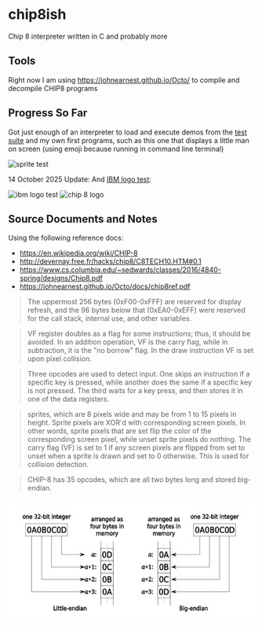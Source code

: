 # chip8ish
Chip 8 interpreter written in C and probably more

## Tools

Right now I am using https://johnearnest.github.io/Octo/ to compile and decompile CHIP8 programs

## Progress So Far

Got just enough of an interpreter to load and execute demos from the [test suite](https://github.com/Timendus/chip8-test-suite) and my own first programs, such as this one that displays a little man on screen (using emoji because running in command line terminal)

<img width="1281" height="697" alt="sprite test" src="https://github.com/user-attachments/assets/30593d42-2fb2-4658-9e79-8a98086e29f5" />

14 October 2025 Update: And [IBM logo test](https://github.com/Timendus/chip8-test-suite):

<img width="1029" height="617" alt="ibm logo test" src="https://github.com/user-attachments/assets/44e71459-1246-44f3-9f5b-869c36ac08a4" />

<img width="1281" height="792" alt="chip 8 logo" src="https://github.com/user-attachments/assets/72b3301a-7fa0-4632-8cdf-21d946ca7ad1" />


## Source Documents and Notes

Using the following reference docs:
* https://en.wikipedia.org/wiki/CHIP-8
* http://devernay.free.fr/hacks/chip8/C8TECH10.HTM#0.1
* https://www.cs.columbia.edu/~sedwards/classes/2016/4840-spring/designs/Chip8.pdf
* https://johnearnest.github.io/Octo/docs/chip8ref.pdf


> The uppermost 256 bytes (0xF00-0xFFF) are reserved for display refresh, and the 96 bytes below that (0xEA0-0xEFF) were reserved for the call stack, internal use, and other variables.

> VF register doubles as a flag for some instructions; thus, it should be avoided. In an addition operation, VF is the carry flag, while in subtraction, it is the "no borrow" flag. In the draw instruction VF is set upon pixel collision.

> Three opcodes are used to detect input. One skips an instruction if a specific key is pressed, while another does the same if a specific key is not pressed. The third waits for a key press, and then stores it in one of the data registers.

>  sprites, which are 8 pixels wide and may be from 1 to 15 pixels in height. Sprite pixels are XOR'd with corresponding screen pixels. In other words, sprite pixels that are set flip the color of the corresponding screen pixel, while unset sprite pixels do nothing. The carry flag (VF) is set to 1 if any screen pixels are flipped from set to unset when a sprite is drawn and set to 0 otherwise. This is used for collision detection.

> CHIP-8 has 35 opcodes, which are all two bytes long and stored big-endian.

![Big End](image.png)
